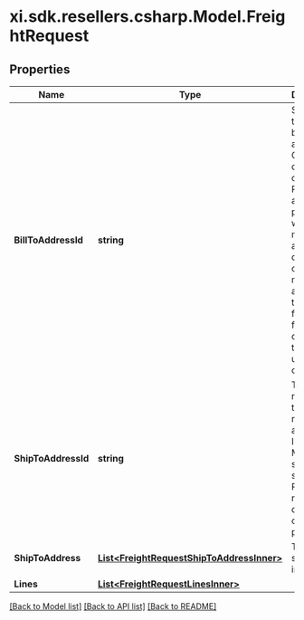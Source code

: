 # xi.sdk.resellers.csharp.Model.FreightRequest

## Properties

Name | Type | Description | Notes
------------ | ------------- | ------------- | -------------
**BillToAddressId** | **string** | Suffix used to identify billing address. Created during onboarding. Resellers are provided with one or more address IDs depending on how many bill to addresses they need for various flooring companies they are using for credit. | [optional] 
**ShipToAddressId** | **string** | The ID references the reseller&#39;s address in Ingram Micro&#39;s system for shipping. Provided to resellers during the onboarding process. | [optional] 
**ShipToAddress** | [**List&lt;FreightRequestShipToAddressInner&gt;**](FreightRequestShipToAddressInner.md) | The shipping information. | [optional] 
**Lines** | [**List&lt;FreightRequestLinesInner&gt;**](FreightRequestLinesInner.md) |  | [optional] 

[[Back to Model list]](../README.md#documentation-for-models) [[Back to API list]](../README.md#documentation-for-api-endpoints) [[Back to README]](../README.md)

